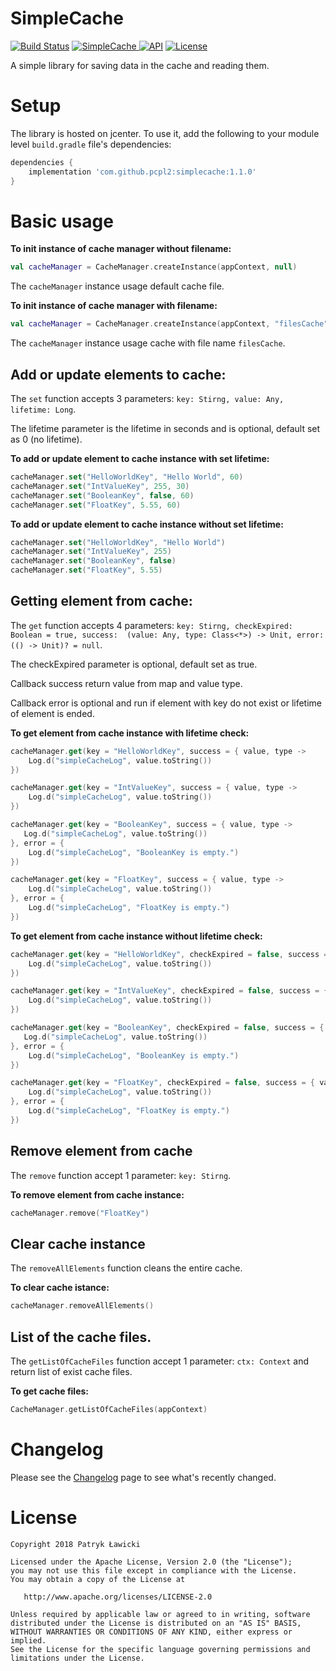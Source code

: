 # SimpleCache 
[![Build Status](https://travis-ci.org/pcpl2/CacheLib.svg?branch=master)](https://travis-ci.org/pcpl2/CacheLib) 
[![SimpleCache](https://api.bintray.com/packages/pcpl2/maven/simplecache/images/download.svg) ](https://bintray.com/pcpl2/maven/simplecache/_latestVersion)
[![API](https://img.shields.io/badge/API-21%2B-brightgreen.svg?style=plastic)](https://android-arsenal.com/api?level=21)
[![License](https://img.shields.io/:license-apache-blue.svg)](https://www.apache.org/licenses/LICENSE-2.0.html)


A simple library for saving data in the cache and reading them.

# Setup
The library is hosted on jcenter. To use it, add the following to your module level `build.gradle` file's dependencies:

```gradle
dependencies {
    implementation 'com.github.pcpl2:simplecache:1.1.0'
}
```

# Basic usage

**To init instance of cache manager without filename:**

```kotlin
val cacheManager = CacheManager.createInstance(appContext, null) 
```
The `cacheManager` instance usage default cache file.

**To init instance of cache manager with filename:**

```kotlin
val cacheManager = CacheManager.createInstance(appContext, "filesCache")
```
The `cacheManager` instance usage cache with file name `filesCache`.


## Add or update elements to cache: 
The `set` function accepts 3 parameters: `key: Stirng, value: Any, lifetime: Long`.

The lifetime parameter is the lifetime in seconds and is optional, default set as 0 (no lifetime).

**To add or update element to cache instance with set lifetime:**

```kotlin
cacheManager.set("HelloWorldKey", "Hello World", 60)
cacheManager.set("IntValueKey", 255, 30)
cacheManager.set("BooleanKey", false, 60)
cacheManager.set("FloatKey", 5.55, 60)
```

**To add or update element to cache instance without set lifetime:**

```kotlin
cacheManager.set("HelloWorldKey", "Hello World")
cacheManager.set("IntValueKey", 255)
cacheManager.set("BooleanKey", false)
cacheManager.set("FloatKey", 5.55)
```

## Getting element from cache: 
The `get` function accepts 4 parameters: `key: Stirng, checkExpired: Boolean = true, success:  (value: Any, type: Class<*>) -> Unit, error: (() -> Unit)? = null`.

The checkExpired parameter is optional, default set as true.

Callback success return value from map and value type.

Callback error is optional and run if element with key do not exist or lifetime of element is ended.

**To get element from cache instance with lifetime check:**

```kotlin
cacheManager.get(key = "HelloWorldKey", success = { value, type ->
    Log.d("simpleCacheLog", value.toString())
})

cacheManager.get(key = "IntValueKey", success = { value, type ->
    Log.d("simpleCacheLog", value.toString())
})

cacheManager.get(key = "BooleanKey", success = { value, type ->
   Log.d("simpleCacheLog", value.toString())
}, error = { 
    Log.d("simpleCacheLog", "BooleanKey is empty.")
})

cacheManager.get(key = "FloatKey", success = { value, type ->
    Log.d("simpleCacheLog", value.toString())
}, error = { 
    Log.d("simpleCacheLog", "FloatKey is empty.")
})
```

**To get element from cache instance without lifetime check:**

```kotlin
cacheManager.get(key = "HelloWorldKey", checkExpired = false, success = { value, type ->
    Log.d("simpleCacheLog", value.toString())
})

cacheManager.get(key = "IntValueKey", checkExpired = false, success = { value, type ->
    Log.d("simpleCacheLog", value.toString())
})

cacheManager.get(key = "BooleanKey", checkExpired = false, success = { value, type ->
   Log.d("simpleCacheLog", value.toString())
}, error = { 
    Log.d("simpleCacheLog", "BooleanKey is empty.")
})

cacheManager.get(key = "FloatKey", checkExpired = false, success = { value, type ->
    Log.d("simpleCacheLog", value.toString())
}, error = { 
    Log.d("simpleCacheLog", "FloatKey is empty.")
})
```

## Remove element from cache
The `remove` function accept 1 parameter: `key: Stirng`.


**To remove element from cache instance:**
```kotlin
cacheManager.remove("FloatKey")
```

## Clear cache instance
The `removeAllElements` function cleans the entire cache.

**To clear cache istance:**

```kotlin
cacheManager.removeAllElements()
```

## List of the cache files.
The `getListOfCacheFiles` function accept 1 parameter: `ctx: Context` and return list of exist cache files.

**To get cache files:**

```kotlin
CacheManager.getListOfCacheFiles(appContext)
```

# Changelog
Please see the [Changelog](https://github.com/pcpl2/CacheLib/wiki/Changelog) page to see what's recently changed.


# License
```
Copyright 2018 Patryk Ławicki

Licensed under the Apache License, Version 2.0 (the "License");
you may not use this file except in compliance with the License.
You may obtain a copy of the License at

   http://www.apache.org/licenses/LICENSE-2.0

Unless required by applicable law or agreed to in writing, software
distributed under the License is distributed on an "AS IS" BASIS,
WITHOUT WARRANTIES OR CONDITIONS OF ANY KIND, either express or implied.
See the License for the specific language governing permissions and
limitations under the License.
```